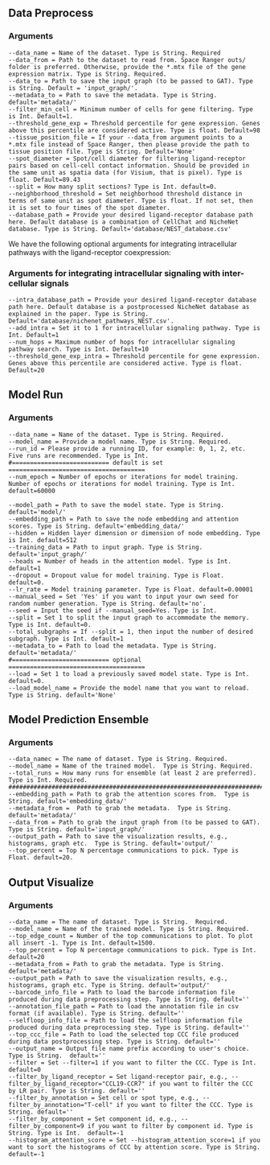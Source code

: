 ## Data Preprocess 
### Arguments
    --data_name = Name of the dataset. Type is String. Required
    --data_from = Path to the dataset to read from. Space Ranger outs/ folder is preferred. Otherwise, provide the *.mtx file of the gene expression matrix. Type is String. Required.
    --data_to = Path to save the input graph (to be passed to GAT). Type is String. Default = 'input_graph/'.
    --metadata_to = Path to save the metadata. Type is String. default='metadata/'
    --filter_min_cell = Minimum number of cells for gene filtering. Type is Int. Default=1. 
    --threshold_gene_exp = Threshold percentile for gene expression. Genes above this percentile are considered active. Type is float. Default=98
    --tissue_position_file = If your --data_from argument points to a *.mtx file instead of Space Ranger, then please provide the path to tissue position file. Type is String. Default='None'
    --spot_diameter = Spot/cell diameter for filtering ligand-receptor pairs based on cell-cell contact information. Should be provided in the same unit as spatia data (for Visium, that is pixel). Type is float. Default=89.43
    --split = How many split sections? Type is Int. default=0. 
    --neighborhood_threshold = Set neighborhood threshold distance in terms of same unit as spot diameter. Type is float. If not set, then it is set to four times of the spot diameter.
    --database_path = Provide your desired ligand-receptor database path here. Default database is a combination of CellChat and NicheNet database. Type is String. Default='database/NEST_database.csv'


We have the following optional arguments for integrating intracellular pathways with the ligand-receptor coexpression:
### Arguments for integrating intracellular signaling with inter-cellular signals
    --intra_database_path = Provide your desired ligand-receptor database path here. Default database is a postprocessed NicheNet database as explained in the paper. Type is String. Default='database/nichenet_pathways_NEST.csv'. 
    --add_intra = Set it to 1 for intracellular signaling pathway. Type is Int. Default=1
    --num_hops = Maximum number of hops for intracellular signaling pathway search. Type is Int. Default=10
    --threshold_gene_exp_intra = Threshold percentile for gene expression. Genes above this percentile are considered active. Type is float. Default=20

## Model Run 
### Arguments
    --data_name = Name of the dataset. Type is String. Required.  
    --model_name = Provide a model name. Type is String. Required. 
    --run_id = Please provide a running ID, for example: 0, 1, 2, etc. Five runs are recommended. Type is Int.
    #=========================== default is set ======================================
    --num_epoch = Number of epochs or iterations for model training. Number of epochs or iterations for model training. Type is Int. default=60000
    
    --model_path = Path to save the model state. Type is String. default='model/'  
    --embedding_path = Path to save the node embedding and attention scores. Type is String. default='embedding_data/'
    --hidden = Hidden layer dimension or dimension of node embedding. Type is Int. default=512
    --training_data = Path to input graph. Type is String. default='input_graph/'
    --heads = Number of heads in the attention model. Type is Int. default=1
    --dropout = Dropout value for model training. Type is Float. default=0.
    --lr_rate = Model training parameter. Type is Float. default=0.00001
    --manual_seed = Set 'Yes' if you want to input your own seed for random number generation. Type is String. default='no'. 
    --seed = Input the seed if --manual_seed=Yes. Type is Int. 
    --split = Set 1 to split the input graph to accommodate the memory. Type is Int. default=0. 
    --total_subgraphs = If --split = 1, then input the number of desired subgraph. Type is Int. default=1
    --metadata_to = Path to load the metadata. Type is String. default='metadata/'
    #=========================== optional ======================================
    --load = Set 1 to load a previously saved model state. Type is Int. default=0.  
    --load_model_name = Provide the model name that you want to reload. Type is String. default='None'

## Model Prediction Ensemble 
### Arguments
    --data_namec = The name of dataset. Type is String. Required.
    --model_name = Name of the trained model.  Type is String. Required.
    --total_runs = How many runs for ensemble (at least 2 are preferred). Type is Int. Required.
    #######################################################################################################
    --embedding_path = Path to grab the attention scores from.  Type is String. default='embedding_data/'
    --metadata_from =  Path to grab the metadata.  Type is String. default='metadata/' 
    --data_from = Path to grab the input graph from (to be passed to GAT).  Type is String. default='input_graph/'
    --output_path = Path to save the visualization results, e.g., histograms, graph etc.  Type is String. default='output/'
    --top_percent = Top N percentage communications to pick. Type is Float. default=20.
    

## Output Visualize 
### Arguments
    --data_name = The name of dataset. Type is String.  Required.
    --model_name = Name of the trained model. Type is String. Required.
    --top_edge_count = Number of the top communications to plot. To plot all insert -1. Type is Int. default=1500.
    --top_percent = Top N percentage communications to pick. Type is Int. default=20    
    --metadata_from = Path to grab the metadata. Type is String. default='metadata/' 
    --output_path = Path to save the visualization results, e.g., histograms, graph etc. Type is String. default='output/'
    --barcode_info_file = Path to load the barcode information file produced during data preprocessing step. Type is String. default=''
    --annotation_file_path = Path to load the annotation file in csv format (if available). Type is String. default=''
    --selfloop_info_file = Path to load the selfloop information file produced during data preprocessing step. Type is String. default=''
    --top_ccc_file = Path to load the selected top CCC file produced during data postprocessing step. Type is String. default=''
    --output_name = Output file name prefix according to user's choice. Type is String.  default=''
    --filter = Set --filter=1 if you want to filter the CCC. Type is Int. default=0
    --filter_by_ligand_receptor = Set ligand-receptor pair, e.g., --filter_by_ligand_receptor="CCL19-CCR7" if you want to filter the CCC by LR pair. Type is String. default=''
    --filter_by_annotation = Set cell or spot type, e.g., --filter_by_annotation="T-cell" if you want to filter the CCC. Type is String. default=''
    --filter_by_component = Set component id, e.g., --filter_by_component=9 if you want to filter by component id. Type is String. Type is Int.  default=-1
    --histogram_attention_score = Set --histogram_attention_score=1 if you want to sort the histograms of CCC by attention score. Type is String. default=-1
